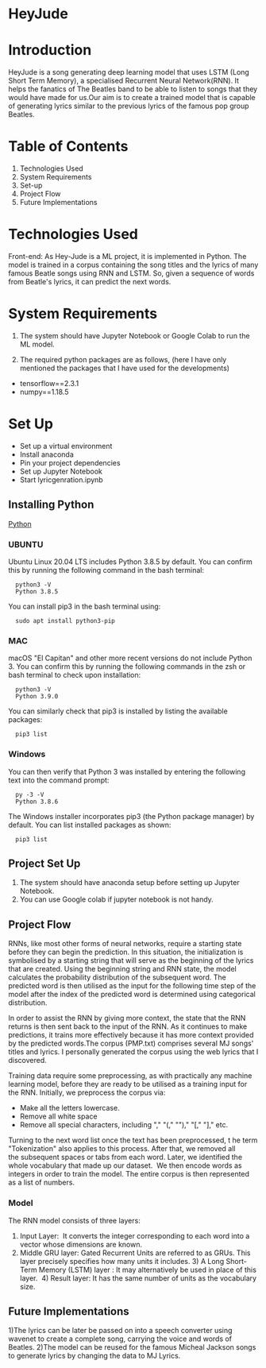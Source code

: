 # HeyJude
# Introduction 
HeyJude is a song generating deep learning model that uses LSTM (Long Short Term Memory), a specialised Recurrent Neural Network(RNN). It helps the fanatics of The Beatles band to be able to listen to songs that they would have made for us.Our aim is to create a trained model that is capable of generating lyrics similar to the previous lyrics of the famous pop group Beatles. 

# Table of Contents
1) Technologies Used
2) System Requirements
3) Set-up
4) Project Flow 
5) Future Implementations

# Technologies Used 
Front-end: As Hey-Jude is a ML project, it is implemented in Python. The model is trained in a corpus containing the song titles and the lyrics of many famous Beatle songs using RNN and LSTM. So, given a sequence of words from Beatle's lyrics, it can predict the next words. 

# System Requirements
1) The system should have Jupyter Notebook or Google Colab to run the ML model.

2) The required python packages are as follows, (here I have only mentioned the packages that I have used for the developments)
- tensorflow==2.3.1 
- numpy==1.18.5 

# Set Up

- Set up a virtual environment
- Install anaconda
- Pin your project dependencies
- Set up Jupyter Notebook
- Start lyricgenration.ipynb 


## Installing Python 
[Python](https://www.python.org/downloads/)

### UBUNTU
Ubuntu Linux 20.04 LTS includes Python 3.8.5 by default. You can confirm this by running the following command in the bash terminal:
 

      python3 -V
      Python 3.8.5
You can install pip3 in the bash terminal using:
 
      
      sudo apt install python3-pip
### MAC
macOS "El Capitan" and other more recent versions do not include Python 3. You can confirm this by running the following commands in the zsh or bash terminal to check upon installation:
 
      
      python3 -V
      Python 3.9.0
      
You can similarly check that pip3 is installed by listing the available packages:
 
 
      pip3 list
      
### Windows 
You can then verify that Python 3 was installed by entering the following text into the command prompt:


      py -3 -V
      Python 3.8.6
    
The Windows installer incorporates pip3 (the Python package manager) by default. You can list installed packages as shown:

  
      pip3 list

    

## Project Set Up 
1) The system should have anaconda setup before setting up Jupyter Notebook.
2) You can use Google colab if jupyter notebook is not handy. 
       
## Project Flow 
RNNs, like most other forms of neural networks, require a starting state before they can begin the prediction. In this situation, the initialization is symbolised by a starting string that will serve as the beginning of the lyrics that are created. Using the beginning string and RNN state, the model calculates the probability distribution of the subsequent word. The predicted word is then utilised as the input for the following time step of the model after the index of the predicted word is determined using categorical distribution. 

In order to assist the RNN by giving more context, the state that the RNN returns is then sent back to the input of the RNN. As it continues to make predictions, it trains more effectively because it has more context provided by the predicted words.The corpus (PMP.txt) comprises several MJ songs' titles and lyrics. I personally generated the corpus using the web lyrics that I discovered. 

Training data require some preprocessing, as with practically any machine learning model, before they are ready to be utilised as a training input for the RNN. Initially, we preprocess the corpus via:
- Make all the letters lowercase. 
- Remove all white space 
- Remove all special characters, including "," "(," "")," "[," "]," etc.

Turning to the next word list once the text has been preprocessed, t he term "Tokenization" also applies to this process. 
After that, we removed all the subsequent spaces or tabs from each word. Later, we identified the whole vocabulary that made up our dataset.  We then encode words as integers in order to train the model. The entire corpus is then represented as a list of numbers.

### Model 
The RNN model consists of three layers: 
1) Input Layer:  It converts the integer corresponding to each word into a vector whose dimensions are known.  
2) Middle GRU layer: Gated Recurrent Units are referred to as GRUs. This layer precisely specifies how many units it includes.
3) A Long Short-Term Memory (LSTM) layer : It may alternatively be used in place of this layer. 
4) Result layer: It has the same number of units as the vocabulary size.

## Future Implementations
1)The lyrics can be later be passed on into a speech converter using wavenet to create a complete song, carrying the voice and words of Beatles. 
2)The model can be reused for the famous Micheal Jackson songs to generate lyrics by changing the data to MJ Lyrics.
